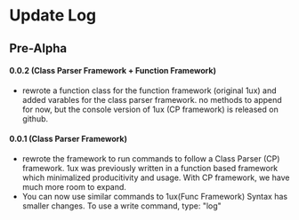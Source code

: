 # Update Log
## Pre-Alpha

#### 0.0.2 (Class Parser Framework + Function Framework)
- rewrote a function class for the function framework (original 1ux) and added varables for the class parser framework. no methods to append for now, but the console version of 1ux (CP framework) is released on github.

#### 0.0.1 (Class Parser Framework)
- rewrote the framework to run commands to follow a Class Parser (CP) framework. 1ux was previously written in a function based framework which minimalized producitivity and usage. With CP framework, we have much more room to expand.
- You can now use similar commands to 1ux(Func Framework) Syntax has smaller changes. To use a write command, type: "log"


